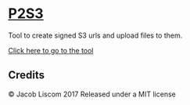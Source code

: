 # [P2S3](https://foxusa.github.io/P2S3/#/home/)
Tool to create signed S3 urls and upload files to them.

[Click here to go to the tool](https://foxusa.github.io/P2S3/#/home/)

## Credits
© Jacob Liscom 2017
Released under a MIT license
